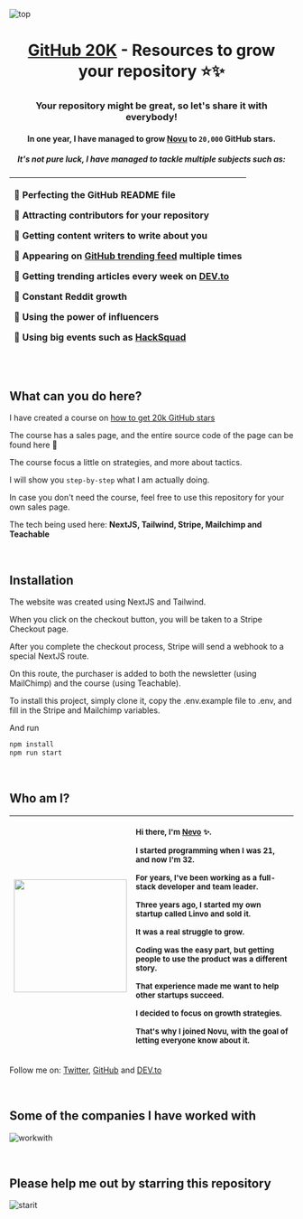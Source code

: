 ![top](https://user-images.githubusercontent.com/100117126/226394199-4072d339-5841-47b1-acab-2d2906c78d96.png)
<h1 align="center"><a href="https://github20k.com">GitHub 20K</a> - Resources to grow your repository ⭐️✨</h1>


<div align="center">

### Your repository might be great, so let's share it with everybody!

#### In one year, I have managed to grow [Novu](https://github.com/novuhq/novu/) to `20,000` GitHub stars.

##### It's not pure luck, I have managed to tackle multiple subjects such as:


| <p align="left">🏅 Perfecting the GitHub README file</p> <p align="left">🏅 Attracting contributors for your repository</p> <p align="left">🏅 Getting content writers to write about you</p> <p align="left">🏅 Appearing on [GitHub trending feed](https://github.com/trending) multiple times</p>  <p align="left">🏅 Getting trending articles every week on [DEV.to](https://dev.to/nevodavid)</p>  <p align="left">🏅 Constant Reddit growth</p>  <p align="left">🏅 Using the power of influencers</p>  <p align="left">🏅 Using big events such as [HackSquad](https://hacksquad.dev)</p> |
|--------------------------------------------------------------------------------------------------------------------------------------------------------------------------------------------------------------------------------------------------------------------------------------------------------------------------------------------------|

</div>
<p>&nbsp;</p>
<h2 align="left">What can you do here?</h1>
<div align="left">
  <p>I have created a course on <a href="https://github20k.com">how to get 20k GitHub stars</a></p>
  <p>The course has a sales page, and the entire source code of the page can be found here 🚀</p>
  <p>The course focus a little on strategies, and more about tactics.</p>
  <p>I will show you <code>step-by-step</code> what I am actually doing.</p>
  <p>In case you don't need the course, feel free to use this repository for your own sales page.</p>
  <p>The tech being used here: <strong>NextJS, Tailwind, Stripe, Mailchimp and Teachable</strong></p>


  <p>&nbsp;</p>

## Installation


<p>The website was created using NextJS and Tailwind.</p>
<p>When you click on the checkout button, you will be taken to a Stripe Checkout page.</p>
<p> After you complete the checkout process, Stripe will send a webhook to a special NextJS route.</p>
<p>On this route, the purchaser is added to both the newsletter (using MailChimp) and the course (using Teachable).</p>
<p>To install this project, simply clone it, copy the .env.example file to .env, and fill in the Stripe and Mailchimp variables.</p>

  <p>And run</p>

  ```bash
  npm install
  npm run start
  ```

  <p>&nbsp;</p>

## Who am I?

| <img width="200" src="https://user-images.githubusercontent.com/100117126/226546227-7485f708-a2f4-4dc5-b97b-a207a241c34b.JPEG" /> | <p align="left"> <sub>Hi there, I'm [Nevo](https://github.com/nevo-david) ✨.</sub></p><p align="left"><sub>I started programming when I was 21, and now I'm 32.</sub></p><p align="left"><sub>For years, I've been working as a full-stack developer and team leader.</sub></p><p align="left"><sub>Three years ago, I started my own startup called Linvo and sold it.</sub></p><p align="left"><sub>It was a real struggle to grow.</sub></p><p align="left"><sub>Coding was the easy part, but getting people to use the product was a different story.</sub></p><p align="left"><sub>That experience made me want to help other startups succeed.</sub></p><p align="left"><sub>I decided to focus on growth strategies.</sub></p><p align="left"><sub>That's why I joined Novu, with the goal of letting everyone know about it.</sub></p> |
|-----------------------------------------------------------------------------------------------------------------------|-----------------|

Follow me on: [Twitter](https://twitter.com/nevodavid), [GitHub](https://github.com/nevo-david) and [DEV.to](https://dev.to/nevodavid)

  <p>&nbsp;</p>

## Some of the companies I have worked with

![workwith](https://user-images.githubusercontent.com/100117126/226560025-b3a5e5f7-b21b-4e11-a1ee-9d683b46e9d2.png)

  <p>&nbsp;</p>

## Please help me out by starring this repository

![starit](https://user-images.githubusercontent.com/100117126/226560726-9e6b5b7d-b881-4a3c-90e5-a190c5433866.gif)
</div>

